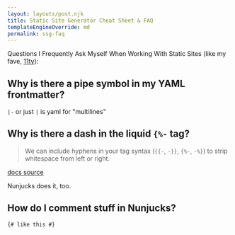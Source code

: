 ```yaml
---
layout: layouts/post.njk
title: Static Site Generator Cheat Sheet & FAQ
templateEngineOverride: md
permalink: ssg-faq
---
```

Questions I Frequently Ask Myself When Working With Static Sites (like my fave, [11ty](https://11ty.dev)):

## Why is there a pipe symbol in my YAML frontmatter?
`|-` or just `|` is yaml for "multilines"

## Why is there a dash in the liquid `{%-` tag?
> We can include hyphens in your tag syntax (`{{-`, `-}}`, `{%-`, `-%}`) to strip whitespace from left or right.

[docs source](https://liquidjs.com/tutorials/whitespace-control.html)

Nunjucks does it, too.

## How do I comment stuff in Nunjucks? 
`{# like this #}`

